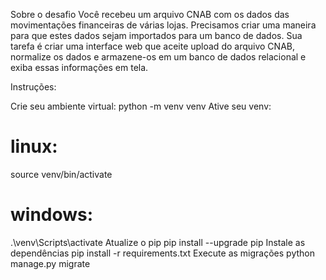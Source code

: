 
Sobre o desafio
Você recebeu um arquivo CNAB com os dados das movimentações financeiras de várias lojas. Precisamos criar uma maneira para que estes dados sejam importados para um banco de dados.
Sua tarefa é criar uma interface web que aceite upload do arquivo CNAB, normalize os dados e armazene-os em um banco de dados relacional e exiba essas informações em tela.

Instruções:

Crie seu ambiente virtual:
python -m venv venv
Ative seu venv:
# linux:
source venv/bin/activate

# windows:
.\venv\Scripts\activate
Atualize o pip
 pip install --upgrade pip
Instale as dependências
pip install -r requirements.txt
Execute as migrações
python manage.py migrate
